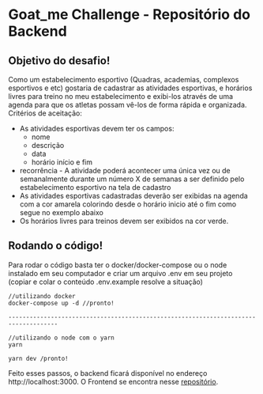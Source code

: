 # Goat_me Challenge - Repositório do Backend

## Objetivo do desafio!

Como um estabelecimento esportivo (Quadras, academias, complexos esportivos e etc)
gostaria de cadastrar as atividades esportivas, e horários livres para treino no meu
estabelecimento e exibi-los através de uma agenda para que os atletas possam vê-los de
forma rápida e organizada.
Critérios de aceitação:
- As atividades esportivas devem ter os campos:
  - nome
  - descrição
  - data
  - horário início e fim
- recorrência - A atividade poderá acontecer uma única vez ou de semanalmente
durante um número X de semanas a ser definido pelo estabelecimento esportivo na
tela de cadastro
- As atividades esportivas cadastradas deverão ser exibidas na agenda com a cor
amarela colorindo desde o horário inicio até o fim como segue no exemplo abaixo
- Os horários livres para treinos devem ser exibidos na cor verde.


## Rodando o código!

Para rodar o código basta ter o docker/docker-compose ou o node instalado em seu computador e criar um arquivo .env em seu projeto (copiar e colar o conteúdo .env.example resolve a situação)

``` docker
//utilizando docker 
docker-compose up -d //pronto!

------------------------------------------------------------------------------------

//utilizando o node com o yarn
yarn

yarn dev /pronto!

```

Feito esses passos, o backend ficará disponível no endereço http://localhost:3000. O Frontend se encontra nesse [repositório](https://github.com/Azuos0/goatme_calendar_frontend).
